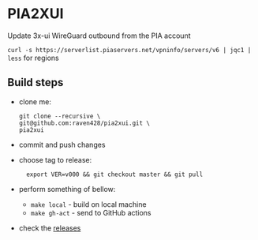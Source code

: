 # PIA2XUI

Update 3x-ui WireGuard outbound from the PIA account

`curl -s https://serverlist.piaservers.net/vpninfo/servers/v6 | jqc1 | less` for regions

## Build steps
* clone me:

  ```shell
  git clone --recursive \
  git@github.com:raven428/pia2xui.git \
  pia2xui
  ```

* commit and push changes
* choose tag to release:

  ```shell
    export VER=v000 && git checkout master && git pull
  ```

* perform something of bellow:
  * `make local` - build on local machine
  * `make gh-act` - send to GitHub actions

* check the [releases](../../releases)

